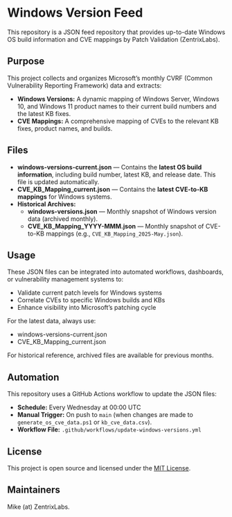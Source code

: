 # Windows Version Feed

This repository is a JSON feed repository that provides up-to-date Windows OS build information and CVE mappings by Patch Validation (ZentrixLabs).

## Purpose

This project collects and organizes Microsoft’s monthly CVRF (Common Vulnerability Reporting Framework) data and extracts:

- **Windows Versions:** A dynamic mapping of Windows Server, Windows 10, and Windows 11 product names to their current build numbers and the latest KB fixes.
- **CVE Mappings:** A comprehensive mapping of CVEs to the relevant KB fixes, product names, and builds.

## Files

- **windows-versions-current.json** — Contains the **latest OS build information**, including build number, latest KB, and release date. This file is updated automatically.
- **CVE_KB_Mapping_current.json** — Contains the **latest CVE-to-KB mappings** for Windows systems.
- **Historical Archives:**
  - **windows-versions.json** — Monthly snapshot of Windows version data (archived monthly).
  - **CVE_KB_Mapping_YYYY-MMM.json** — Monthly snapshot of CVE-to-KB mappings (e.g., `CVE_KB_Mapping_2025-May.json`).

## Usage

These JSON files can be integrated into automated workflows, dashboards, or vulnerability management systems to:
- Validate current patch levels for Windows systems
- Correlate CVEs to specific Windows builds and KBs
- Enhance visibility into Microsoft’s patching cycle

For the latest data, always use:

- windows-versions-current.json
- CVE_KB_Mapping_current.json

For historical reference, archived files are available for previous months.

## Automation

This repository uses a GitHub Actions workflow to update the JSON files:
- **Schedule:** Every Wednesday at 00:00 UTC
- **Manual Trigger:** On push to `main` (when changes are made to `generate_os_cve_data.ps1` or `kb_cve_data.csv`).
- **Workflow File:** `.github/workflows/update-windows-versions.yml`

## License

This project is open source and licensed under the [MIT License](LICENSE).

## Maintainers

Mike (at) ZentrixLabs.
